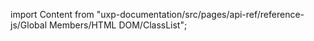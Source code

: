 
import Content from "uxp-documentation/src/pages/api-ref/reference-js/Global Members/HTML DOM/ClassList";

<Content query="product=xd"/>
